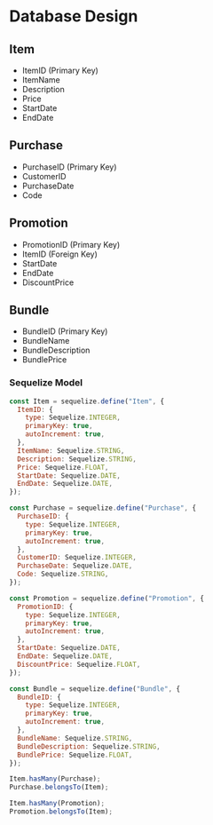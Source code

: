 # Database Design

## Item

- ItemID (Primary Key)
- ItemName
- Description
- Price
- StartDate
- EndDate

## Purchase

- PurchaseID (Primary Key)
- CustomerID
- PurchaseDate
- Code

## Promotion

- PromotionID (Primary Key)
- ItemID (Foreign Key)
- StartDate
- EndDate
- DiscountPrice

## Bundle

- BundleID (Primary Key)
- BundleName
- BundleDescription
- BundlePrice

### Sequelize Model

```javascript
const Item = sequelize.define("Item", {
  ItemID: {
    type: Sequelize.INTEGER,
    primaryKey: true,
    autoIncrement: true,
  },
  ItemName: Sequelize.STRING,
  Description: Sequelize.STRING,
  Price: Sequelize.FLOAT,
  StartDate: Sequelize.DATE,
  EndDate: Sequelize.DATE,
});

const Purchase = sequelize.define("Purchase", {
  PurchaseID: {
    type: Sequelize.INTEGER,
    primaryKey: true,
    autoIncrement: true,
  },
  CustomerID: Sequelize.INTEGER,
  PurchaseDate: Sequelize.DATE,
  Code: Sequelize.STRING,
});

const Promotion = sequelize.define("Promotion", {
  PromotionID: {
    type: Sequelize.INTEGER,
    primaryKey: true,
    autoIncrement: true,
  },
  StartDate: Sequelize.DATE,
  EndDate: Sequelize.DATE,
  DiscountPrice: Sequelize.FLOAT,
});

const Bundle = sequelize.define("Bundle", {
  BundleID: {
    type: Sequelize.INTEGER,
    primaryKey: true,
    autoIncrement: true,
  },
  BundleName: Sequelize.STRING,
  BundleDescription: Sequelize.STRING,
  BundlePrice: Sequelize.FLOAT,
});

Item.hasMany(Purchase);
Purchase.belongsTo(Item);

Item.hasMany(Promotion);
Promotion.belongsTo(Item);
```
